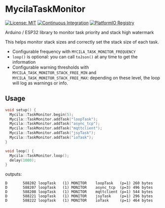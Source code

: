 # MycilaTaskMonitor

[![License: MIT](https://img.shields.io/badge/License-MIT-yellow.svg)](https://opensource.org/licenses/MIT)
[![Continuous Integration](https://github.com/mathieucarbou/MycilaTaskMonitor/actions/workflows/ci.yml/badge.svg)](https://github.com/mathieucarbou/MycilaTaskMonitor/actions/workflows/ci.yml)
[![PlatformIO Registry](https://badges.registry.platformio.org/packages/mathieucarbou/library/MycilaTaskMonitor.svg)](https://registry.platformio.org/libraries/mathieucarbou/MycilaTaskMonitor)

Arduino / ESP32 library to monitor task priority and stack high watermark

This helps monitor stack sizes and correctly set the stack size of each task.

- Configurable frequency with `MYCILA_TASK_MONITOR_FREQUENCY`
- `loop()` is optional: you can call `toJson()` at any time to get the information
- Configurable warning thresholds with `MYCILA_TASK_MONITOR_STACK_FREE_MIN` and `MYCILA_TASK_MONITOR_STACK_FREE_MAX`: depending on these level, the loop will log as warnings or info.

## Usage

```c++
void setup() {
  Mycila::TaskMonitor.begin(5);
  Mycila::TaskMonitor.addTask("loopTask");
  Mycila::TaskMonitor.addTask("async_tcp");
  Mycila::TaskMonitor.addTask("mqttclient");
  Mycila::TaskMonitor.addTask("jsyTask");
  Mycila::TaskMonitor.addTask("ioTask");
}

void loop() {
  Mycila::TaskMonitor.loop();
  delay(1000);
}
```

outputs:

```
D       588202 loopTask   (1) MONITOR    loopTask   (p=1) 260 bytes
D       588207 loopTask   (1) MONITOR    async_tcp  (p=3) 496 bytes
D       588208 loopTask   (1) MONITOR    mqttclient (p=1) 544 bytes
D       588221 loopTask   (1) MONITOR    jsyTask    (p=1) 296 bytes
D       588222 loopTask   (1) MONITOR    ioTask     (p=1) 464 bytes
```
